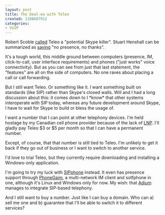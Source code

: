 ```yaml
--- 
layout: post
title: The Deal-eo with Teleo
created: 1108607912
categories: 
- VoIP
---
```


<p>Robert Scoble <a href="http://radio.weblogs.com/0001011/2005/02/14.html#a9426">called</a> Teleo a &quot;potential Skype killer&quot;. Stuart Henshall can be summarized as <a href="http://www.henshall.com/blog/archives/001122.html">saying</a> &quot;no presence, no thanks&quot;.</p>

<p>It's a tough world, this middle ground between computers (presence, IM, click-to-call, user interface requirements) and phones (&quot;just works&quot; voice connectivity). But as you can see from just that last statement, the &quot;features&quot; are all on the side of computers. No one raves about placing a call or call forwarding.</p>
<!--break-->
<p>But I still want Teleo. Or something like it. I want something built on standards (like SIP) rather than Skype's closed walls. Will and I had a long discussion about this: it comes down to I *know* that other systems interoperate with SIP today, whereas any future development around Skype, I have to wait for Skype to build or bless the usage of.</p>

<p>I want a number that I can point at other telephony devices. I'm held hostage by my Canadian cell phone provider because of the lack of <a title="Local Number Portability for cellular providers doesn't exist in Canada" href="/node/1428">LNP</a>. I'll gladly pay Teleo $3 or $5 per month so that I can have a permanent number.</p>

<p>Except, of course, that that number is still tied to Teleo. I'm unlikely to get it back if they go out of business or I want to switch to another service.</p>

<p>I'd love to trial Teleo, but they currently require downloading and installing a Windows-only application.</p>

<p>I'm going to try my luck with <a href="http://sipphone.com/">SIPphone</a> instead. It even has presence support through <a href="http://sipphone.com/phonegaim/">PhoneGaim</a>, a multi-network IM client and sotfphone in one, although it's Linux and Windows only for now. My wish: that <a href="http://www.adiumx.com">Adium</a> manages to integrate SIP-based telephony.</p>

<p>And I still want to buy a number. Just like I can buy a domain. Who can a) sell me one and b) guarantee that I'll be able to switch it to different services?</p>
